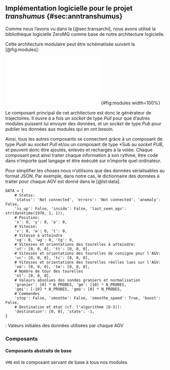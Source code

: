 ## Implémentation logicielle pour le projet *transhumus* {#sec:anntranshumus}

Comme nous l’avons vu dans la [@sec:transarchi], nous avons utilisé la bibliothèque logicielle ZeroMQ comme base de
notre architecture logicielle.

Cette architecture modulaire peut être schématisée suivant la [@fig:modules]:

![Modules de l’architecture logicielle du projet *transhumus*](tikz/modules.pdf){#fig:modules width=100%}

Le composant principal de cet architecture est donc le générateur de trajectoires. Il ouvre à a fois un *socket* de
type *Pull* pour que d’autres modules puissent lui envoyer des données, et un *socket* de type *Pub* pour publier les
données aux modules qui en ont besoin.

Ainsi, tous les autres composants se connectent grâce à un composant de type *Push* au *socket Pull* et/ou un composant
de type *Sub au *socket PUB*, et peuvent donc être ajoutés, enlevés et rechargés à la volée. Chaque composant peut
ainsi traiter chaque information à son rythme, être codé dans n’importe quel langage et être éxécuté sur n’importe quel
ordinateur.

Pour simplifier les choses nous n’utilisons que des données sérialisables au format JSON.  Par exemple, dans notre cas,
le dictionnaire des données à traiter pour chaque AGV est donné dans le [@lst:data].

```{#lst:data .python}
DATA = {
    # Status:
    'status': 'Not connected', 'errors': 'Not connected', 'anomaly': False,
    'is_up': False, 'inside': False, 'last_seen_agv': str(datetime(1970, 1, 1)),
    # Position:
    'x': 0, 'y': 0, 'a': 0,
    # Vitesse:
    'v': 0, 'w': 0, 't': 0,
    # Vitesse à atteindre
    'vg': 0, 'wg': 0, 'tg': 0,
    # Vitesses et orientations des tourelles à atteindre:
    'vt': [0, 0, 0], 'tt': [0, 0, 0],
    # Vitesses et orientations des tourelles de consigne pour l'AGV:
    'vc': [0, 0, 0], 'tc': [0, 0, 0],
    # Vitesses et orientations des tourelles réelles lues sur l'AGV:
    'vm': [0, 0, 0], 'tm': [0, 0, 0],
    # Nombre de tour des tourelles
    'nt': [0, 0, 0],
    # Valeurs absolues des sondes graniers et normalisation
    'granier': [0] * N_PROBES, 'gm': [10] * N_PROBES,
    'gmi': [-10] * N_PROBES, 'gma': [0] * N_PROBES,
    # Commandes
    'stop': False, 'smoothe': False, 'smoothe_speed': True, 'boost': False,
    # Destination et état (cf. l'algorithme |D-3|):
    'destination': [0, 0], 'state': -1,
}
```

: Valeurs initiales des données utilisées par chaque AGV

### Composants

#### Composants abstraits de base

`VMQ` est le composant servant de base à tous nos modules.
